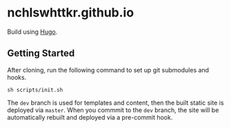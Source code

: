 # nchlswhttkr.github.io

Build using [Hugo](https://gohugo.io).

## Getting Started

After cloning, run the following command to set up git submodules and hooks.

```
sh scripts/init.sh
```

The `dev` branch is used for templates and content, then the built static site is deployed via `master`. When you commmit to the `dev` branch, the site will be automatically rebuilt and deployed via a pre-commit hook.
